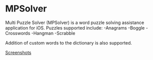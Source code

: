 # MPSolver
Multi Puzzle Solver (MPSolver) is a word puzzle solving assistance application for iOS.
Puzzles supported include:
-Anagrams
-Boggle
-Crosswords
-Hangman
-Scrabble

Addition of custom words to the dictionary is also supported.

[Screenshots](http://imgur.com/a/LgCKC)
